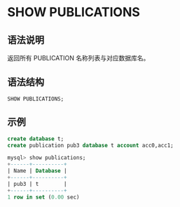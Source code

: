 # **SHOW PUBLICATIONS**

## **语法说明**

返回所有 PUBLICATION 名称列表与对应数据库名。

## **语法结构**

```
SHOW PUBLICATIONS;
```

## **示例**

```sql
create database t;
create publication pub3 database t account acc0,acc1;

mysql> show publications;
+------+----------+
| Name | Database |
+------+----------+
| pub3 | t        |
+------+----------+
1 row in set (0.00 sec)
```
